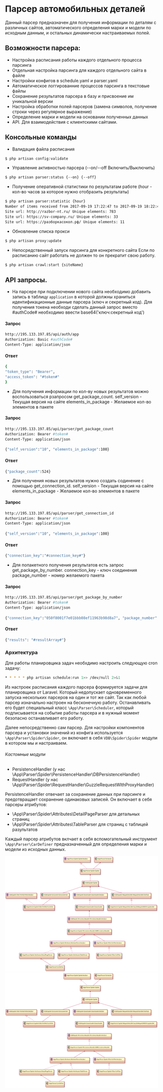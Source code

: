 # Парсер автомобильных деталей

Данный парсер предназначен для получения информации по деталям с различных сайтов, автоматического определения марки и модели по исходным данным, и остальных динамически настраиваемых полей.

## Возможности парсера:

  - Настройка расписания работы каждого отдельного процесса парсинга
  - Отдельная настройка парсинга для каждого отдельного сайта в файле
  - Настройки конфигов в schedule.yaml и parser.yaml
  - Автоматическое логгированние процессов парсинга в текстовые файлы
  - Сохранение результатов парсера в базу и присвоение им уникальной версии
  - Настройка обработки полей парсеров (замена символов, получение строки через регулярное выражение)
  - Определение марки и модели на основании полученных данных
  - API. Для взаимодействия с клиентскими сайтами.

## Консольные команды

  - Валидация файла расписания
```sh
$ php artisan config:validate
```
  - Управление активностью парсера (--on/--off Включить/Выключить)
```sh
$ php artisan parser:status {--on} {--off}
```
  - Получение оперативной статистики по результатам работе (hour - кол-во часов за которое нужно отобразить результаты)
```sh
$ php artisan parser:statistic {hour}
Number of items received from 2017-09-19 17:22:47 to 2017-09-19 18:22:47:
Site url: http://razbor-nt.ru/ Unique elements: 783
Site url: https://sv-company.ru/ Unique elements: 33
Site url: https://разборкасокол.рф/ Unique elements: 11
```
  - Обновление списка прокси
```sh
$ php artisan proxy:update
```
  - Непосредственный запуск парсинга для конкретного сайта
Если по расписанию сайт работать не должен то он прекратит свою работу.
```sh
$ php artisan crawl:start {siteName}
```

## API запросы.

  - На парсере при подключении нового сайта необходимо добавить запись в таблицу ```application``` в которой должны храниться идентификационные данные парсера (ключ и секретный код). Для получения токена необходи сделать данный запрос вместо #authCode# необходимо ввести base64('ключ:секретный код')
#### Запрос
```sh
http://195.133.197.85/api/auth/app
Authorization: Basic #authCode#
Content-Type: application/json
```
#### Ответ
```sh
{
"token_type": "Bearer",
"access_token": "#token#"
}
```

  - Для получения информации по кол-ву новых результатов можно воспользоваться pзапросом get_package_count.
self_version - Текущая версия на сайте
elements_in_package - Желаемое кол-во элементов в пакете
#### Запрос
```sh
http://195.133.197.85/api/parser/get_package_count
Authorization: Bearer #token#
Content-Type: application/json

{"self_version":"10", "elements_in_package":100}
```
#### Ответ
```sh
{"package_count":524}
```

  - Для получения новых результатов нужно создать содинение с помощью get_connection_id.
self_version - Текущая версия на сайте
elements_in_package - Желаемое кол-во элементов в пакете
#### Запрос
```sh
http://195.133.197.85/api/parser/get_connection_id
Authorization: Bearer #token#
Content-Type: application/json

{"self_version":"10", "elements_in_package":100}
```
#### Ответ
```sh
{"connection_key":"#connection_key#"}
```

  - Для попакетного получения результатов есть запрос get_package_by_number.
connection_key - ключ соединения
package_number - номер желаемого пакета
#### Запрос
```sh
http://195.133.197.85/api/parser/get_package_by_number
Authorization: Bearer #token#
Content-Type: application/json

{"connection_key":"050f8001f7e01bbb08ef11963b98d8a7", "package_number":1}
```
#### Ответ
```sh
{"results": "#resultArray#"}
```

### Архитектура

Для работы планировцика задач необхдимо настроить следующую cron задачу:
```sh
* * * * * php artisan schedule:run 1>> /dev/null 2>&1
```
Из настроек расписания каждого парсера формируется задачи для планировщика от Laravel. Который недопускает одновременного запуска нескольких парсеров на один и тот же сайт.
Так как любой парсер изначально настроен на бесконечную работу. Останавливать его будет специальный класс ```\App\Parser\Scheduler```, который подписывается на событие работы парсера и в нужный момент безопасно останавливает его работу.

Далее непосредственно сам парсер. 
Для настройки компонентов парсера и установки значений из конфига используется ```\App\Parser\Spider\Spider```, он включает в себя ```VDB\Spider\Spider``` модули в котором мы и настраиваем.

###### Кастомные модули
 - PersistenceHandler (у нас \App\Parser\Spider\PersistenceHandler\DBPersistenceHandler)
 - RequestHandler (у нас \App\Parser\Spider\RequestHandler\GuzzleRequestWIthProxyHandler)

PersistenceHandler отвечает за сохранение данных при парсинге и предотвращает сохранение одинаковых записей. Он включает в себя парсеры атрибутов:
- \App\Parser\Spider\Attributes\DetailPageParser для детальных страниц
- \App\Parser\Spider\Attributes\TableParser для страниц с таблицей разультатов

Каждый парсер атрибутов вклчает в себя вспомогательный инструмент ```\App\Parser\CarDefiner``` предназначенный для определения марки и модели из исходных данных.

![Диаграмма классов](storage/infoMd/umlSvg.svg)
<img src="storage/infoMd/umlSvg.svg">